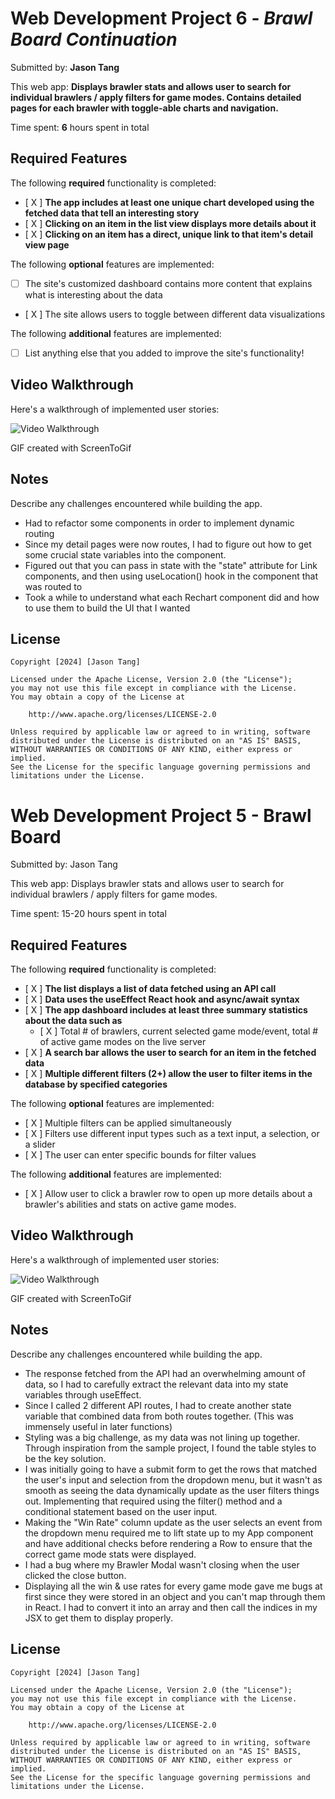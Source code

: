 # Web Development Project 6 - *Brawl Board Continuation*

Submitted by: **Jason Tang**

This web app: **Displays brawler stats and allows user to search for individual brawlers / apply filters for game modes. Contains detailed pages for each brawler with toggle-able charts and navigation.**

Time spent: **6** hours spent in total

## Required Features

The following **required** functionality is completed:

- [ X ] **The app includes at least one unique chart developed using the fetched data that tell an interesting story**
- [ X ] **Clicking on an item in the list view displays more details about it**
- [ X ] **Clicking on an item has a direct, unique link to that item's detail view page**


The following **optional** features are implemented:

- [ ] The site's customized dashboard contains more content that explains what is interesting about the data
- [ X ] The site allows users to toggle between different data visualizations

The following **additional** features are implemented:

* [ ] List anything else that you added to improve the site's functionality!

## Video Walkthrough

Here's a walkthrough of implemented user stories:

<img src='project6.gif' title='Video Walkthrough' width='' alt='Video Walkthrough' />

<!-- Replace this with whatever GIF tool you used! -->
GIF created with ScreenToGif
<!-- Recommended tools:
[Kap](https://getkap.co/) for macOS
[ScreenToGif](https://www.screentogif.com/) for Windows
[peek](https://github.com/phw/peek) for Linux. -->

## Notes

Describe any challenges encountered while building the app.
- Had to refactor some components in order to implement dynamic routing
- Since my detail pages were now routes, I had to figure out how to get some crucial state variables into the component.
- Figured out that you can pass in state with the "state" attribute for Link components, and then using useLocation() hook in the component that was routed to
- Took a while to understand what each Rechart component did and how to use them to build the UI that I wanted

## License

    Copyright [2024] [Jason Tang]

    Licensed under the Apache License, Version 2.0 (the "License");
    you may not use this file except in compliance with the License.
    You may obtain a copy of the License at

        http://www.apache.org/licenses/LICENSE-2.0

    Unless required by applicable law or agreed to in writing, software
    distributed under the License is distributed on an "AS IS" BASIS,
    WITHOUT WARRANTIES OR CONDITIONS OF ANY KIND, either express or implied.
    See the License for the specific language governing permissions and
    limitations under the License.

# Web Development Project 5 - Brawl Board

Submitted by: Jason Tang

This web app: Displays brawler stats and allows user to search for individual brawlers / apply filters for game modes.

Time spent: 15-20 hours spent in total

## Required Features

The following **required** functionality is completed:

- [ X ] **The list displays a list of data fetched using an API call**
- [ X ] **Data uses the useEffect React hook and async/await syntax**
- [ X ] **The app dashboard includes at least three summary statistics about the data such as**
  - [ X ] Total # of brawlers, current selected game mode/event, total # of active game modes on the live server
- [ X ] **A search bar allows the user to search for an item in the fetched data**
- [ X ] **Multiple different filters (2+) allow the user to filter items in the database by specified categories**

The following **optional** features are implemented:

- [ X ] Multiple filters can be applied simultaneously
- [ X ] Filters use different input types such as a text input, a selection, or a slider
- [ X ] The user can enter specific bounds for filter values

The following **additional** features are implemented:

* [ X ] Allow user to click a brawler row to open up more details about a brawler's abilities and stats on active game modes. 

## Video Walkthrough

Here's a walkthrough of implemented user stories:

<img src='project5.gif' title='Video Walkthrough' width='' alt='Video Walkthrough' />

<!-- Replace this with whatever GIF tool you used! -->
GIF created with ScreenToGif 
<!-- Recommended tools:
[Kap](https://getkap.co/) for macOS
[ScreenToGif](https://www.screentogif.com/) for Windows
[peek](https://github.com/phw/peek) for Linux. -->

## Notes

Describe any challenges encountered while building the app.
- The response fetched from the API had an overwhelming amount of data, so I had to carefully extract the relevant data into my state variables through useEffect.
- Since I called 2 different API routes, I had to create another state variable that combined data from both routes together. (This was immensely useful in later functions)
- Styling was a big challenge, as my data was not lining up together. Through inspiration from the sample project, I found the table styles to be the key solution.
- I was initially going to have a submit form to get the rows that matched the user's input and selection from the dropdown menu, but it wasn't as smooth as seeing the data dynamically update as the user filters things out. Implementing that required using the filter() method and a conditional statement based on the user input.
- Making the "Win Rate" column update as the user selects an event from the dropdown menu required me to lift state up to my App component and have additional checks before rendering a Row to ensure that the correct game mode stats were displayed.
- I had a bug where my Brawler Modal wasn't closing when the user clicked the close button.
- Displaying all the win & use rates for every game mode gave me bugs at first since they were stored in an object and you can't map through them in React. I had to convert it into an array and then call the indices in my JSX to get them to display properly.


## License

    Copyright [2024] [Jason Tang]

    Licensed under the Apache License, Version 2.0 (the "License");
    you may not use this file except in compliance with the License.
    You may obtain a copy of the License at

        http://www.apache.org/licenses/LICENSE-2.0

    Unless required by applicable law or agreed to in writing, software
    distributed under the License is distributed on an "AS IS" BASIS,
    WITHOUT WARRANTIES OR CONDITIONS OF ANY KIND, either express or implied.
    See the License for the specific language governing permissions and
    limitations under the License.
